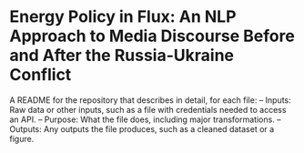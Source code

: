 # Energy Policy in Flux: An NLP Approach to Media Discourse Before and After the Russia-Ukraine Conflict








A README for the repository that describes in detail, for each file:
– Inputs: Raw data or other inputs, such as a file with credentials needed to access an API.
– Purpose: What the file does, including major transformations.
– Outputs: Any outputs the file produces, such as a cleaned dataset or a figure.
